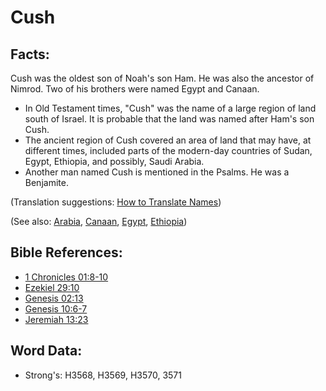# Cush #

## Facts: ##

Cush was the oldest son of Noah's son Ham. He was also the ancestor of Nimrod. Two of his brothers were named Egypt and Canaan.

* In Old Testament times, "Cush" was the name of a large region of land south of Israel. It is probable that the land was named after Ham's son Cush.
* The ancient region of Cush covered an area of land that may have, at different times, included parts of the modern-day countries of Sudan, Egypt, Ethiopia, and possibly, Saudi Arabia.
* Another man named Cush is mentioned in the Psalms. He was a Benjamite.

(Translation suggestions: [How to Translate Names](rc://en/ta/man/translate/translate-names))

(See also: [Arabia](../names/arabia.md), [Canaan](../names/canaan.md), [Egypt](../names/egypt.md), [Ethiopia](../names/ethiopia.md))

## Bible References: ##

* [1 Chronicles 01:8-10](rc://en/tn/help/1ch/01/08)
* [Ezekiel 29:10](rc://en/tn/help/ezk/29/10)
* [Genesis 02:13](rc://en/tn/help/gen/02/13)
* [Genesis 10:6-7](rc://en/tn/help/gen/10/06)
* [Jeremiah 13:23](rc://en/tn/help/jer/13/23)

## Word Data: ##

* Strong's: H3568, H3569, H3570, 3571

